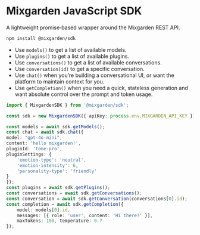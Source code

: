 # Mixgarden JavaScript SDK

A lightweight promise‑based wrapper around the Mixgarden REST API.

```bash
npm install @mixgarden/sdk
```

- Use `models()` to get a list of available models.
- Use `plugins()` to get a list of available plugins.
- Use `conversations()` to get a list of available conversations.
- Use `conversation(id)` to get a specific conversation.
- Use `chat()` when you’re building a conversational UI, or want the platform to maintain context for you.
- Use `getCompletion()` when you need a quick, stateless generation and want absolute control over the prompt and token usage. 

```ts
import { MixgardenSDK } from '@mixgarden/sdk';

const sdk = new MixgardenSDK({ apiKey: process.env.MIXGARDEN_API_KEY });

const models = await sdk.getModels();
const chat = await sdk.chat({
model: "gpt-4o-mini",
content: 'hello mixgarden!',
pluginId: 'tone-pro',
pluginSettings: {
    'emotion-type': 'neutral',
    'emotion-intensity': 6,
    'personality-type': 'friendly'
}
});
const plugins = await sdk.getPlugins();
const conversations = await sdk.getConversations();
const conversation = await sdk.getConversation(conversations[0].id);
const completion = await sdk.getCompletion({ 
    model: models[0].id, 
    messages: [{ role: 'user', content: 'Hi there!' }], 
    maxTokens: 100, temperature: 0.7 
});
```
